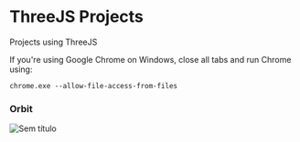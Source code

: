 # ThreeJS Projects

Projects using ThreeJS

If you're using Google Chrome on Windows, close all tabs and run Chrome using:

```
chrome.exe --allow-file-access-from-files
```

### Orbit

![Sem título](https://user-images.githubusercontent.com/22036337/77358437-9db18e00-6d28-11ea-8d62-3835cec52b3f.png)
